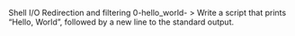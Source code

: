 Shell I/O Redirection and filtering
0-hello_world- > Write a script that prints “Hello, World”, followed by a new line to the standard output. 
